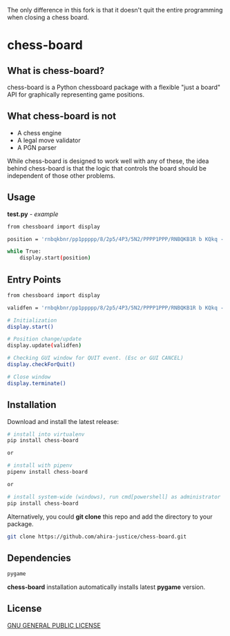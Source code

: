 The only difference in this fork is that it doesn't quit the entire programming when closing a chess board.

# chess-board

## What is chess-board?

chess-board is a Python chessboard package with a flexible "just a board" API for graphically representing game positions.

## What chess-board is **not**

- A chess engine
- A legal move validator
- A PGN parser

While chess-board is designed to work well with any of these, the idea behind chess-board is that the logic that controls the board should be independent of those other problems.

## Usage
**test.py** - _example_
```sh
from chessboard import display

position = 'rnbqkbnr/pp1ppppp/8/2p5/4P3/5N2/PPPP1PPP/RNBQKB1R b KQkq - 1 2'

while True:
    display.start(position)
```

## Entry Points
```sh
from chessboard import display

validfen = 'rnbqkbnr/pp1ppppp/8/2p5/4P3/5N2/PPPP1PPP/RNBQKB1R b KQkq - 1 2'

# Initialization
display.start()

# Position change/update
display.update(validfen)

# Checking GUI window for QUIT event. (Esc or GUI CANCEL)
display.checkForQuit()

# Close window
display.terminate()

```
## Installation
Download and install the latest release:
```sh
# install into virtualenv
pip install chess-board

or 

# install with pipenv
pipenv install chess-board

or

# install system-wide (windows), run cmd[powershell] as administrator
pip install chess-board
```

Alternatively, you could **git clone** this repo and add the directory to your package.

```sh
git clone https://github.com/ahira-justice/chess-board.git
```

## Dependencies
```sh
pygame
```
**chess-board** installation automatically installs latest **pygame** version.

## License

[GNU GENERAL PUBLIC LICENSE](LICENSE)
